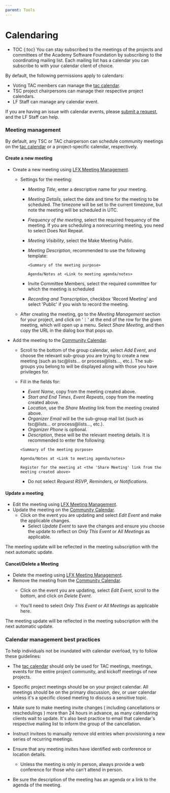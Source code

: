 ```yaml
---
parent: Tools
---
```


# Calendaring
* TOC
{:toc}
You can stay subscribed to the meetings of the projects and committees of the Academy Software Foundation by subscribing to the coordinating mailing list. Each mailing list has a calendar you can subscribe to with your calendar client of choice.

By default, the following permissions apply to calendars:

- Voting TAC members can manage the [tac calendar][].
- TSC project chairpersons can manage their respective project calendars.
- LF Staff can manage any calendar event.

If you are having an issue with calendar events, please [submit a request][], and the LF Staff can help.

### Meeting management

By default, any TSC or TAC chairperson can schedule community meetings on the [tac calendar][] or a project-specific calendar, respectively. 

#### Create a new meeting

- Create a new meeting using [LFX Meeting Management](https://docs.linuxfoundation.org/lfx/project-control-center/it-services-for-a-project/meetings#scheduling-a-meeting). 

  - Settings for the meeting:

    - *Meeting Title*, enter a descriptive name for your meeting.

    - *Meeting Details*, select the date and time for the meeting to be scheduled. The timezone will be set to the current timezone, but note the meeting will be scheduled in UTC.

    - *Frequency of the meeting*, select the required frequency of the meeting. If you are scheduling a nonrecurring meeting, you need to select Does Not Repeat.

    - *Meeting Visibility*, select the Make Meeting Public.

    - *Meeting Description*, recommended to use the following template:

      ```
      <Summary of the meeting purpose>
      
      Agenda/Notes at <Link to meeting agenda/notes>
      ```

    - Invite Committee Members, select the required committee for which the meeting is scheduled

    - *Recording and Transcription*, checkbox 'Record Meeting' and select 'Public' if you wish to record the meeting.

  - After creating the meeting, go to the *Meeting Management* section for your project, and click on '⋮' at the end of the row for the given meeting, which will open up a menu. Select *Share Meeting*, and then copy the URL in the dialog box that pops up.

- Add the meeting to the [Community Calendar][].

  - Scroll to the bottom of the group calendar, select *Add Event*, and choose the relevant sub-group you are trying to create a new meeting (such as tsc@lists... or process@lists..., etc.). The sub-groups you belong to will be displayed along with those you have privileges for. 

  - Fill in the fields for:

    - *Event Name*, copy from the meeting created above.
    - *Start and End Times*, *Event Repeats*, copy from the meeting created above.
    - *Location*, use the *Share Meeting* link from the meeting created above. 
    - *Organizer Email* will be the sub-group mail list (such as tsc@lists... or process@lists..., etc.).
    - *Organizer Phone* is optional.
    - *Description*, these will be the relevant meeting details. It is recommended to enter the following:

    ```
    <Summary of the meeting purpose>
    
    Agenda/Notes at <Link to meeting agenda/notes>
    
    Register for the meeting at <the 'Share Meeting' link from the meeting created above>
    ```

    - Do not select *Request RSVP*, *Reminders*, or *Notifications*.


#### Update a meeting

- Edit the meeting using [LFX Meeting Management](https://docs.linuxfoundation.org/lfx/project-control-center/it-services-for-a-project/meetings#flexible-scheduling-of-a-meeting).
- Update the meeting on the [Community Calendar][].
  - Click on the event you are updating and select *Edit Event* and make the applicable changes. 
    - Select *Update Event* to save the changes and ensure you choose the update to reflect on *Only This Event* or A*ll Meetings* as applicable.


The meeting update will be reflected in the meeting subscription with the next automatic update.

#### Cancel/Delete a Meeting   

- Delete the meeting using [LFX Meeting Management](https://docs.linuxfoundation.org/lfx/project-control-center/it-services-for-a-project/meetings#delete-meetings).
- Remove the meeting from the [Community Calendar][].
  - Click on the event you are updating, select *Edit Event*, scroll to the bottom, and click on *Delete Event*.

  - You'll need to select *Only This Event* or *All Meetings* as applicable here.


The meeting update will be reflected in the meeting subscription with the next automatic update.

### Calendar management best practices

To help individuals not be inundated with calendar overload, try to follow these guidelines:

- The [tac calendar][] should only be used for TAC meetings, meetings, events for the entire project community, and kickoff meetings of new projects.
- Specific project meetings should be on your project calendar. All meetings should be on the primary discussion, dev, or user calendar unless it's a specific closed meeting to discuss a sensitive topic.
- Make sure to make meeting invite changes ( including cancellations or reschedulings ) more than 24 hours in advance, as many calendaring clients wait to update. It's also best practice to email that calendar's respective mailing list to inform the group of the cancellation.
- Instruct invitees to manually remove old entries when provisioning a new series of recurring meetings.

- Ensure that any meeting invites have identified web conference or location details.
  - Unless the meeting is only in person, always provide a web conference for those who can't attend in person.
- Be sure the description of the meeting has an agenda or a link to the agenda of the meeting.

[Code of Conduct]: /code_of_conduct
[submit a request]: https://servicedesk.aswf.io
[tac calendar]: https://lists.aswf.io/g/tac/calendar
[Community Calendar]: https://calendar.aswf.io/
[Slack]: https://slack.aswf.io
[TAC Mailing List]: https://lists.aswf.io/g/tac